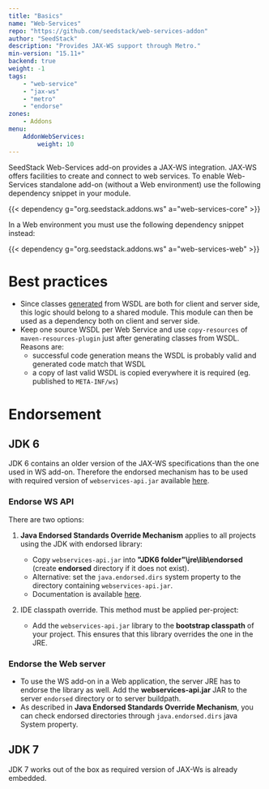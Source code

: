 ```yaml
---
title: "Basics"
name: "Web-Services"
repo: "https://github.com/seedstack/web-services-addon"
author: "SeedStack"
description: "Provides JAX-WS support through Metro."
min-version: "15.11+"
backend: true
weight: -1
tags:
    - "web-service"
    - "jax-ws"
    - "metro"
    - "endorse"
zones:
    - Addons
menu:
    AddonWebServices:
        weight: 10
---
```


SeedStack Web-Services add-on provides a JAX-WS integration. JAX-WS offers facilities to create and connect to web services.
To enable Web-Services standalone add-on (without a Web environment) use the following dependency snippet in your module.

{{< dependency g="org.seedstack.addons.ws" a="web-services-core" >}}

In a Web environment you must use the following dependency snippet instead:

{{< dependency g="org.seedstack.addons.ws" a="web-services-web" >}}

# Best practices

* Since classes [generated](maven-tools) from WSDL are both for client and server side, this logic should belong to a shared module. 
This module can then be used as a dependency both on client and server side.
* Keep one source WSDL per Web Service and use `copy-resources` of `maven-resources-plugin` just after generating classes from WSDL. Reasons are:
    * successful code generation means the WSDL is probably valid and generated code match that WSDL
    * a copy of last valid WSDL is copied everywhere it is required (eg. published to `META-INF/ws`)
    
# Endorsement

## JDK 6

JDK 6 contains an older version of the JAX-WS specifications than the one used in WS add-on. 
Therefore the endorsed mechanism has to be used with required version of `webservices-api.jar` available 
[here](http://search.maven.org/remotecontent?filepath=org/glassfish/metro/webservices-api/2.3/webservices-api-2.3.jar).

### Endorse WS API

There are two options:

1. **Java Endorsed Standards Override Mechanism** applies to all projects using the JDK with endorsed library:

    * Copy `webservices-api.jar` into **"JDK6 folder"\jre\lib\endorsed** (create **endorsed** directory if it does not exist).
    * Alternative: set the `java.endorsed.dirs` system property to the directory containing `webservices-api.jar`.
    * Documentation is available [here](http://docs.oracle.com/javase/6/docs/technotes/guides/standards/).

2. IDE classpath override. This method must be applied per-project:

    * Add the `webservices-api.jar` library to the **bootstrap classpath** of your project. This ensures that this library
    overrides the one in the JRE. 

### Endorse the Web server

* To use the WS add-on in a Web application, the server JRE has to endorse the library as well. Add the **webservices-api.jar**
JAR to the server `endorsed` directory or to server buildpath.
* As described in **Java Endorsed Standards Override Mechanism**, you can check endorsed directories through `java.endorsed.dirs` java System property.

## JDK 7

JDK 7 works out of the box as required version of JAX-Ws is already embedded.
